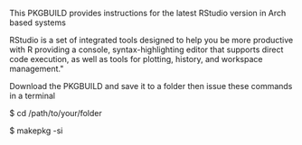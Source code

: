  This PKGBUILD provides instructions for the latest RStudio version in Arch based systems
 
RStudio is a set of integrated tools designed to help you be more productive with R providing a console, 
syntax-highlighting editor that supports direct code execution, as well as tools for plotting, history, and workspace management."

Download the PKGBUILD and save it to a folder then  issue these commands in a terminal

$ cd /path/to/your/folder 

$ makepkg -si








